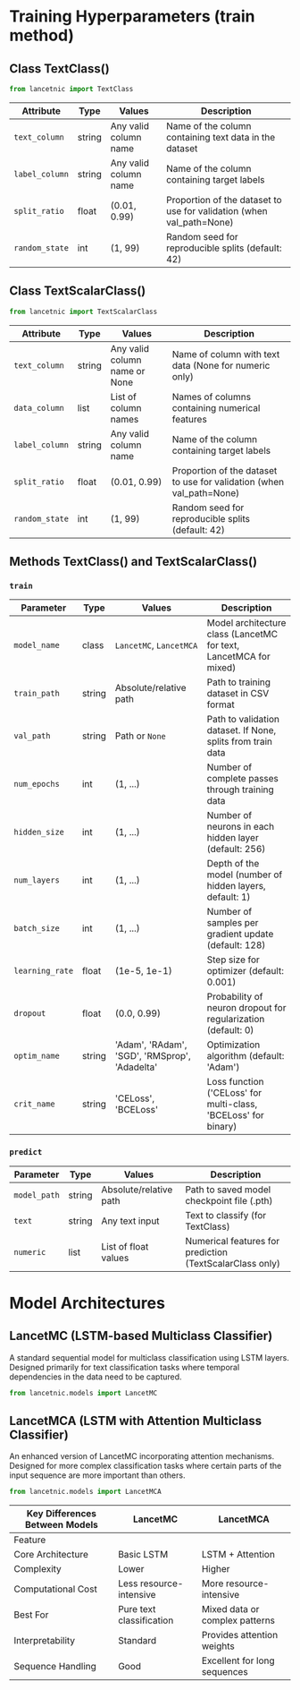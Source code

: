 # Training Hyperparameters (train method)

## Class TextClass()

```Python
from lancetnic import TextClass
```

| Attribute       | Type      | Values         | Description                                                                 |
|----------------|----------|----------------|--------------------------------------------------------------------------|
| `text_column`  | string   | Any valid column name | Name of the column containing text data in the dataset                |
| `label_column` | string   | Any valid column name | Name of the column containing target labels                           |
| `split_ratio`  | float    | (0.01, 0.99)   | Proportion of the dataset to use for validation (when val_path=None)  |
| `random_state` | int      | (1, 99)        | Random seed for reproducible splits (default: 42)                     |

## Class TextScalarClass()

```Python
from lancetnic import TextScalarClass
```

| Attribute       | Type      | Values         | Description                                                                 |
|----------------|----------|----------------|--------------------------------------------------------------------------|
| `text_column`  | string   | Any valid column name or None | Name of column with text data (None for numeric only)             |
| `data_column`  | list     | List of column names | Names of columns containing numerical features                      |
| `label_column` | string   | Any valid column name | Name of the column containing target labels                           |
| `split_ratio`  | float    | (0.01, 0.99)   | Proportion of the dataset to use for validation (when val_path=None)  |
| `random_state` | int      | (1, 99)        | Random seed for reproducible splits (default: 42)                     |

## Methods TextClass() and TextScalarClass()

### `train`

| Parameter       | Type      | Values                     | Description                                                                 |
|----------------|----------|------------------------------|--------------------------------------------------------------------------|
| `model_name`   | class    | `LancetMC`, `LancetMCA`      | Model architecture class (LancetMC for text, LancetMCA for mixed)        |
| `train_path`   | string   | Absolute/relative path       | Path to training dataset in CSV format                                  |
| `val_path`     | string   | Path or `None`               | Path to validation dataset. If None, splits from train data             |
| `num_epochs`   | int      | (1, ...)                    | Number of complete passes through training data                         |
| `hidden_size`  | int      | (1, ...)                    | Number of neurons in each hidden layer (default: 256)                   |
| `num_layers`   | int      | (1, ...)                    | Depth of the model (number of hidden layers, default: 1)                |
| `batch_size`   | int      | (1, ...)                    | Number of samples per gradient update (default: 128)                    |
| `learning_rate`| float    | (1e-5, 1e-1)                | Step size for optimizer (default: 0.001)                                |
| `dropout`      | float    | (0.0, 0.99)                 | Probability of neuron dropout for regularization (default: 0)           |
| `optim_name`   | string   | 'Adam', 'RAdam', 'SGD', 'RMSprop', 'Adadelta' | Optimization algorithm (default: 'Adam')         |
| `crit_name`    | string   | 'CELoss', 'BCELoss'         | Loss function ('CELoss' for multi-class, 'BCELoss' for binary)         |

### `predict`

| Parameter       | Type      | Values                     | Description                                                                 |
|----------------|----------|------------------------------|--------------------------------------------------------------------------|
| `model_path`   | string   | Absolute/relative path       | Path to saved model checkpoint file (.pth)                              |
| `text`         | string   | Any text input               | Text to classify (for TextClass)                                        |
| `numeric`      | list     | List of float values         | Numerical features for prediction (TextScalarClass only)                |



# Model Architectures

## LancetMC (LSTM-based Multiclass Classifier)

A standard sequential model for multiclass classification using LSTM layers. Designed primarily for text classification tasks where temporal dependencies in the data need to be captured.

```Python
from lancetnic.models import LancetMC
```

## LancetMCA (LSTM with Attention Multiclass Classifier)

An enhanced version of LancetMC incorporating attention mechanisms. Designed for more complex classification tasks where certain parts of the input sequence are more important than others.

```Python
from lancetnic.models import LancetMCA
```

| Key Differences Between Models | LancetMC          | LancetMCA                     |
|--------------------------------|-------------------|-------------------------------|
| Feature                        |                   |                               |
| Core Architecture              | Basic LSTM        | LSTM + Attention              |
| Complexity                     | Lower             | Higher                        |
| Computational Cost             | Less resource-intensive | More resource-intensive  |
| Best For                       | Pure text classification | Mixed data or complex patterns |
| Interpretability               | Standard          | Provides attention weights    |
| Sequence Handling              | Good              | Excellent for long sequences  |